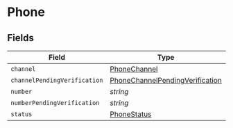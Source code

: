 # Phone


## Fields

| Field                                                                                     | Type                                                                                      | Required                                                                                  | Description                                                                               |
| ----------------------------------------------------------------------------------------- | ----------------------------------------------------------------------------------------- | ----------------------------------------------------------------------------------------- | ----------------------------------------------------------------------------------------- |
| `channel`                                                                                 | [PhoneChannel](../../models/shared/phonechannel.md)                                       | :heavy_minus_sign:                                                                        | N/A                                                                                       |
| `channelPendingVerification`                                                              | [PhoneChannelPendingVerification](../../models/shared/phonechannelpendingverification.md) | :heavy_minus_sign:                                                                        | N/A                                                                                       |
| `number`                                                                                  | *string*                                                                                  | :heavy_minus_sign:                                                                        | N/A                                                                                       |
| `numberPendingVerification`                                                               | *string*                                                                                  | :heavy_minus_sign:                                                                        | N/A                                                                                       |
| `status`                                                                                  | [PhoneStatus](../../models/shared/phonestatus.md)                                         | :heavy_minus_sign:                                                                        | N/A                                                                                       |